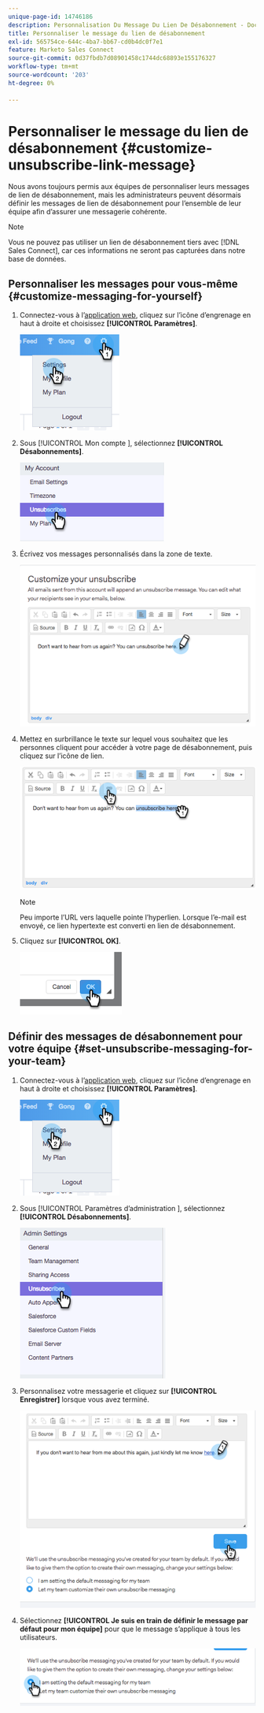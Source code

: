 ```yaml
---
unique-page-id: 14746186
description: Personnalisation Du Message Du Lien De Désabonnement - Documents Marketo - Documentation Du Produit
title: Personnaliser le message du lien de désabonnement
exl-id: 565754ce-644c-4ba7-bb67-cd0b4dc0f7e1
feature: Marketo Sales Connect
source-git-commit: 0d37fbdb7d08901458c1744dc68893e155176327
workflow-type: tm+mt
source-wordcount: '203'
ht-degree: 0%

---
```


# Personnaliser le message du lien de désabonnement {#customize-unsubscribe-link-message}

Nous avons toujours permis aux équipes de personnaliser leurs messages de lien de désabonnement, mais les administrateurs peuvent désormais définir les messages de lien de désabonnement pour l’ensemble de leur équipe afin d’assurer une messagerie cohérente.

>[!NOTE]
>
>Vous ne pouvez pas utiliser un lien de désabonnement tiers avec [!DNL Sales Connect], car ces informations ne seront pas capturées dans notre base de données.

## Personnaliser les messages pour vous-même {#customize-messaging-for-yourself}

1. Connectez-vous à l’[application web](https://toutapp.com/login), cliquez sur l’icône d’engrenage en haut à droite et choisissez **[!UICONTROL Paramètres]**.

   ![](assets/one.png)

1. Sous [!UICONTROL  Mon compte ], sélectionnez **[!UICONTROL Désabonnements]**.

   ![](assets/two-1.png)

1. Écrivez vos messages personnalisés dans la zone de texte.

   ![](assets/three-1.png)

1. Mettez en surbrillance le texte sur lequel vous souhaitez que les personnes cliquent pour accéder à votre page de désabonnement, puis cliquez sur l’icône de lien.

   ![](assets/four-1.png)

   >[!NOTE]
   >
   >Peu importe l’URL vers laquelle pointe l’hyperlien. Lorsque l’e-mail est envoyé, ce lien hypertexte est converti en lien de désabonnement.

1. Cliquez sur **[!UICONTROL OK]**.

   ![](assets/five.png)

## Définir des messages de désabonnement pour votre équipe {#set-unsubscribe-messaging-for-your-team}

1. Connectez-vous à l’[application web](https://toutapp.com/login), cliquez sur l’icône d’engrenage en haut à droite et choisissez **[!UICONTROL Paramètres]**.

   ![](assets/six.png)

1. Sous [!UICONTROL  Paramètres d’administration ], sélectionnez **[!UICONTROL Désabonnements]**.

   ![](assets/eight.png)

1. Personnalisez votre messagerie et cliquez sur **[!UICONTROL Enregistrer]** lorsque vous avez terminé.

   ![](assets/seven.png)

1. Sélectionnez **[!UICONTROL Je suis en train de définir le message par défaut pour mon équipe]** pour que le message s’applique à tous les utilisateurs.

   ![](assets/eleven.png)
